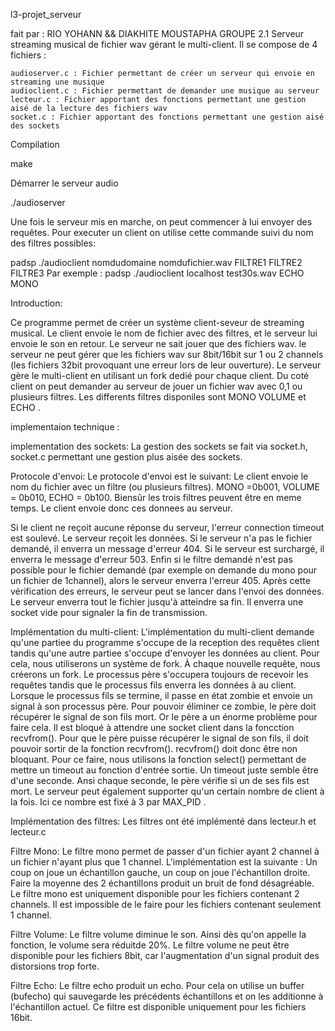 l3-projet_serveur

fait par : RIO YOHANN && DIAKHITE MOUSTAPHA GROUPE 2.1
Serveur streaming musical de fichier wav gérant le multi-client. Il se compose de 4 fichiers :

    audioserver.c : Fichier permettant de créer un serveur qui envoie en streaming une musique
    audioclient.c : Fichier permettant de demander une musique au serveur
    lecteur.c : Fichier apportant des fonctions permettant une gestion aisé de la lecture des fichiers wav
    socket.c : Fichier apportant des fonctions permettant une gestion aisé des sockets

Compilation

make

Démarrer le serveur audio

./audioserver

Une fois le serveur mis en marche, on peut commencer à lui envoyer des requêtes. Pour executer un client on
utilise cette commande suivi du nom des filtres possibles:

padsp ./audioclient nomdudomaine nomdufichier.wav FILTRE1 FILTRE2 FILTRE3
Par exemple :
padsp ./audioclient localhost test30s.wav ECHO MONO

Introduction:

Ce programme permet de créer un système client-seveur de streaming musical. Le client envoie le nom de
fichier avec des filtres, et le serveur lui envoie le son en retour. Le serveur ne sait jouer que des fichiers wav. 
le serveur ne peut gérer que les fichiers wav sur 8bit/16bit sur 1 ou 2 channels (les fichiers 32bit provoquant une erreur lors de leur ouverture).
Le serveur gère le multi-client en utilisant un fork dedié pour chaque client. Du coté client on peut demander
au serveur de jouer un fichier wav avec 0,1 ou plusieurs filtres. Les differents filtres disponiles sont MONO VOLUME et ECHO .

implementaion technique :

implementation des sockets:
La gestion des sockets se fait via socket.h, socket.c permettant une gestion plus aisée des sockets.

Protocole d'envoi:
Le protocole d'envoi est le suivant:
Le client envoie le nom du fichier avec un filtre (ou plusieurs filtres).
MONO =0b001, VOLUME = 0b010, ECHO = 0b100. Biensûr les trois filtres  peuvent être en meme temps. Le client envoie
donc ces donnees  au serveur.

Si le client ne reçoit aucune réponse du serveur, l'erreur connection timeout est soulevé.
Le serveur reçoit les données. Si le serveur n'a pas le fichier demandé, il enverra un message d'erreur 404. Si le
serveur est surchargé, il enverra le message d'erreur 503. Enfin si le filtre demandé n'est pas possible pour le
fichier demandé (par exemple on demande du mono pour un fichier de 1channel), alors le serveur enverra
l'erreur 405. Après cette vérification des erreurs, le serveur peut se lancer dans l'envoi des données. Le serveur
enverra tout le fichier jusqu'à atteindre sa fin. Il enverra une socket vide pour signaler la fin de transmission.

Implémentation du multi-client:
L'implémentation du multi-client demande qu'une partiee du programme s'occupe de la reception des requêtes
client tandis qu'une autre partiee s'occupe d'envoyer les données au client. Pour cela, nous utiliserons un
système de fork. À chaque nouvelle requête, nous créerons un fork. Le processus père s'occupera toujours de
recevoir les requêtes tandis que le processus fils enverra les données à au client. Lorsque le processus fils se
termine, il passe en état zombie et envoie un signal à son processus père. Pour pouvoir éliminer ce zombie, le
père doit récupérer le signal de son fils mort. Or le père a un énorme problème pour faire cela. Il est bloqué à
attendre une socket client dans la foncction recvfrom(). Pour que le père puisse récupérer le signal de son fils, il
doit pouvoir sortir de la fonction recvfrom(). recvfrom() doit donc être non bloquant. Pour ce faire, nous
utilisons la fonction select() permettant de mettre un timeout au fonction d'entrée sortie. Un timeout juste
semble être d'une seconde. Ansi chaque seconde, le père vérifie si un de ses fils est mort.
Le serveur peut également supporter qu'un certain nombre de client à la fois. Ici ce nombre est fixé à 3 par
MAX_PID .

Implémentation des filtres:
Les filtres ont été implémenté dans lecteur.h et lecteur.c

Filtre Mono:
Le filtre mono permet de passer d'un fichier ayant 2 channel à un fichier n'ayant plus que 1 channel.
L'implémentation est la suivante :
Un coup on joue un échantillon gauche, un coup on joue l'échantillon droite. Faire la moyenne des 2
échantillons produit un bruit de fond désagréable.
Le filtre mono est uniquement disponible pour les fichiers contenant 2 channels. Il est impossible de le faire
pour les fichiers contenant seulement 1 channel.

Filtre Volume:
Le filtre volume diminue le son. Ainsi dès qu'on appelle la fonction, le volume sera réduitde 20%.
Le filtre volume ne peut  être disponible pour les fichiers 8bit, car l'augmentation d'un signal produit des
distorsions trop forte.

Filtre Echo:
Le filtre echo produit un echo. Pour cela on utilise un buffer (bufecho) qui sauvegarde les précédents
échantillons et on les additionne à l'échantillon actuel.
Ce filtre est disponible uniquement pour les fichiers 16bit.